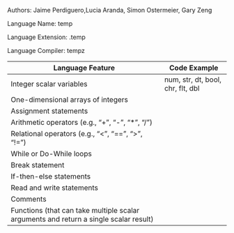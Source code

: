 Authors: Jaime Perdiguero,Lucia Aranda, Simon Ostermeier, Gary Zeng

Language Name: temp 

Language Extension: .temp

Language Compiler: tempz

| Language Feature  | Code Example |
| ------------- | ------------- |
| Integer scalar variables | num, str, dt, bool, chr, flt, dbl|
| One-dimensional arrays of integers |  |
| Assignment statements |  |
| Arithmetic operators (e.g., “+”, “-”, “*”, “/”) | |
| Relational operators (e.g., “<”, “==”, “>”, “!=”) | |
| While or Do-While loops | |
| Break statement | |
| If-then-else statements	| |
| Read and write statements | |
| Comments |  |
| Functions (that can take multiple scalar arguments and return a single scalar result) |  |
